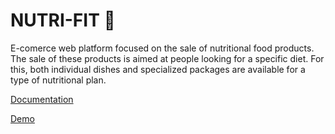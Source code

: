 # NUTRI-FIT 💪

E-comerce web platform focused on the sale of nutritional food products. The sale of these products is aimed at people looking for a specific diet. For this, both individual dishes and specialized packages are available for a type of nutritional plan.

[Documentation](./docs/README.md)

[Demo](http://nutri-fit.surge.sh)

